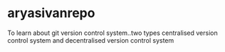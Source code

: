 # aryasivanrepo
To learn about git
version control system..two types
centralised version control system and decentralised version control system

